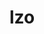 ---
title: "lzo"
layout: cache
categories: [package, develop-2025-03-23]
meta: {"compilers": ["apple-clang@=16.0.0", "cce@=18.0.0", "gcc@=10.5.0", "gcc@=11.1.0", "gcc@=11.4.0", "gcc@=12.4.0", "gcc@=13.3.0", "gcc@=7.5.0", "oneapi@=2024.2.1"], "num_specs": 12, "num_specs_by_stack": {"aws-pcluster-neoverse_v1": 1, "aws-pcluster-x86_64_v4": 2, "data-vis-sdk": 1, "developer-tools-aarch64-linux-gnu": 1, "developer-tools-darwin": 1, "developer-tools-x86_64_v3-linux-gnu": 1, "e4s": 1, "e4s-cray-rhel": 1, "e4s-neoverse-v2": 1, "e4s-oneapi": 1, "e4s-rocm-external": 1, "hep": 1, "radiuss": 1, "root": 12}, "oss": ["amzn2", "centos7", "rhel8", "sequoia", "ubuntu18.04", "ubuntu20.04", "ubuntu22.04"], "platforms": ["darwin", "linux"], "stacks": ["aws-pcluster-neoverse_v1", "aws-pcluster-x86_64_v4", "data-vis-sdk", "developer-tools-aarch64-linux-gnu", "developer-tools-darwin", "developer-tools-x86_64_v3-linux-gnu", "e4s", "e4s-cray-rhel", "e4s-neoverse-v2", "e4s-oneapi", "e4s-rocm-external", "hep", "radiuss", "root"], "targets": ["aarch64", "neoverse_v1", "neoverse_v2", "x86_64_v3", "x86_64_v4"], "versions": ["2.10"]}
spec_details: [{"compiler": "gcc@=13.3.0", "hash": "2wwlaqjuey2t5tek4yqivgkrazdvukvb", "os": "rhel8", "platform": "linux", "size": "-", "stacks": ["developer-tools-aarch64-linux-gnu", "root"], "target": "aarch64", "variants": ["build_system=autotools", "libs=shared,static"], "versions": ["2.10"]}, {"compiler": "oneapi@=2024.2.1", "hash": "4szvorzheyg5cbswaahj3em47hcv3g7g", "os": "ubuntu22.04", "platform": "linux", "size": "-", "stacks": ["e4s-oneapi", "root"], "target": "x86_64_v3", "variants": ["build_system=autotools", "libs=shared,static"], "versions": ["2.10"]}, {"compiler": "gcc@=12.4.0", "hash": "bgly5tpbx3t3h3q75i7evem56bawtek3", "os": "amzn2", "platform": "linux", "size": "-", "stacks": ["aws-pcluster-neoverse_v1", "root"], "target": "neoverse_v1", "variants": ["build_system=autotools", "libs=shared,static"], "versions": ["2.10"]}, {"compiler": "gcc@=12.4.0", "hash": "edp6ypv3prii42ke5znlzwjhxqfpvfjb", "os": "amzn2", "platform": "linux", "size": "-", "stacks": ["aws-pcluster-x86_64_v4", "root"], "target": "x86_64_v3", "variants": ["build_system=autotools", "libs=shared,static"], "versions": ["2.10"]}, {"compiler": "gcc@=11.4.0", "hash": "n4ng7jg3wbwduyegmmrltje5jhapqfzh", "os": "ubuntu22.04", "platform": "linux", "size": "-", "stacks": ["e4s-neoverse-v2", "root"], "target": "neoverse_v2", "variants": ["build_system=autotools", "libs=shared,static"], "versions": ["2.10"]}, {"compiler": "cce@=18.0.0", "hash": "nraquiwq45ycdfuprobbwdjqdmtfawbo", "os": "rhel8", "platform": "linux", "size": "-", "stacks": ["e4s-cray-rhel", "root"], "target": "x86_64_v3", "variants": ["build_system=autotools", "libs=shared,static"], "versions": ["2.10"]}, {"compiler": "gcc@=11.1.0", "hash": "qjzxkfhbsmbap5xlshwp7nqr6aotv6s7", "os": "ubuntu20.04", "platform": "linux", "size": "-", "stacks": ["data-vis-sdk", "root"], "target": "x86_64_v3", "variants": ["build_system=autotools", "libs=shared,static"], "versions": ["2.10"]}, {"compiler": "gcc@=10.5.0", "hash": "s6udvbwb35ojsok7mgnybjjivzcgnalk", "os": "centos7", "platform": "linux", "size": "-", "stacks": ["developer-tools-x86_64_v3-linux-gnu", "root"], "target": "x86_64_v3", "variants": ["build_system=autotools", "libs=shared,static"], "versions": ["2.10"]}, {"compiler": "gcc@=11.4.0", "hash": "vc5quinilggm5evpbfypbgxg66p3vapf", "os": "ubuntu22.04", "platform": "linux", "size": "-", "stacks": ["e4s", "e4s-rocm-external", "hep", "root"], "target": "x86_64_v3", "variants": ["build_system=autotools", "libs=shared,static"], "versions": ["2.10"]}, {"compiler": "apple-clang@=16.0.0", "hash": "vdp6h6zmg4oqfw62yxbuzyy5n2knmfsn", "os": "sequoia", "platform": "darwin", "size": "-", "stacks": ["developer-tools-darwin", "root"], "target": "aarch64", "variants": ["build_system=autotools", "libs=shared,static"], "versions": ["2.10"]}, {"compiler": "gcc@=7.5.0", "hash": "y5dwaowouuxvhxgxs4cpj5lciv42dsfu", "os": "ubuntu18.04", "platform": "linux", "size": "-", "stacks": ["radiuss", "root"], "target": "x86_64_v3", "variants": ["build_system=autotools", "libs=shared,static"], "versions": ["2.10"]}, {"compiler": "gcc@=12.4.0", "hash": "yku2kkn24l3a3dkrlljfcifzwt3y5viw", "os": "amzn2", "platform": "linux", "size": "-", "stacks": ["aws-pcluster-x86_64_v4", "root"], "target": "x86_64_v4", "variants": ["build_system=autotools", "libs=shared,static"], "versions": ["2.10"]}]
---